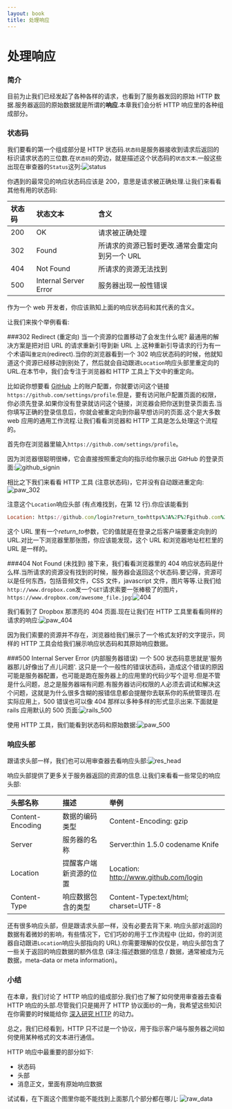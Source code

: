 ```yaml
---
layout: book
title: 处理响应
---
```


# 处理响应

### 简介
目前为止我们已经发起了各种各样的请求，也看到了服务器发回的原始 HTTP 数据.服务器返回的原始数据就是所谓的**响应**.本章我们会分析 HTTP 响应里的各种组成部分。

### 状态码
我们要看的第一个组成部分是 HTTP 状态码.```状态码```是服务器接收到请求后返回的标识请求状态的三位数.在```状态码```的旁边，就是描述这个状态码的```状态文本```.一般这些出现在审查器的```Status```这列:![status](../../images/status_inspector.png)

你遇到的最常见的响应状态码应该是 200，意思是请求被正确处理.让我们来看看其他有用的状态码:

|状态码  | 状态文本 | 含义 |
|:------------- |:---------------| :-------------|
| 200 | OK | 请求被正确处理 |
| 302 | Found | 所请求的资源已暂时更改.通常会重定向到另一个 URL |
| 404 | Not Found | 所请求的资源无法找到  |
| 500 | Internal Server Error | 服务器出现一般性错误 |

作为一个 web 开发者，你应该熟知上面的响应状态码和其代表的含义。

让我们来挨个举例看看:

###302 Redirect (重定向)
当一个资源的位置移动了会发生什么呢? 最通用的解决方案是把对旧 URL 的请求重新引导到新 URL 上.这种重新引导请求的行为有一个术语叫```重定向```(redirect).当你的浏览器看到一个 302 响应状态码的时候，他就知道这个资源已经移动到别处了，然后就会自动跟进```Location```响应头部里重定向的 URL.在本节中，我们会专注于浏览器和 HTTP 工具上下文中的重定向。

比如说你想要看 [GitHub](http://www.github.com/) 上的账户配置，你就要访问这个链接```https://github.com/settings/profile```.但是，要有访问账户配置页面的权限，你必须先登录.如果你没有登录就访问这个链接，浏览器会把你送到登录页面去.当你填写正确的登录信息后，你就会被重定向到你最早想访问的页面.这个是大多数 web 应用的通用工作流程.让我们看看浏览器和 HTTP 工具是怎么处理这个流程的。

首先你在浏览器里输入```https://github.com/settings/profile```。

因为浏览器很聪明很棒，它会直接按照重定向的指示给你展示出 GitHub 的登录页面:![github_signin](../../images/browser_302_redirect.png)

相比之下我们来看看 HTTP 工具 (注意状态码)，它并没有自动跟进重定向:![paw_302](../../images/http_tool_302_redirect.png)

注意这个```Location```响应头部 (有点难找到，在第 12 行).你应该能看到
```ruby
Location: https://github.com/login?return_to=https%3A%2F%2Fgithub.com%2Fsettings%2Fprofile
```
这个 URL 里有一个*return_to*参数，它的值就是在登录之后客户端要重定向到的 URL.对比一下浏览器里那张图，你应该能发现，这个 URL 和浏览器地址栏栏里的 URL 是一样的。

###404 Not Found (未找到)
接下来，我们看看浏览器里的 404 响应状态码是什么样.当所请求的资源没有找到的时候，服务器会返回这个状态码.要记得，资源可以是任何东西，包括音频文件，CSS 文件，javascript 文件，图片等等.让我们给```http://www.dropbox.com```发一个```GET```请求索要一张棒极了的图片，```https://www.dropbox.com/awesome_file.jpg```:![404](../../images/dropbox_404.png)

我们看到了 Dropbox 那漂亮的 404 页面.现在让我们在 HTTP 工具里看看同样的请求的响应:![paw_404](../../images/dropbox_httptool_404.png)

因为我们索要的资源并不存在，浏览器给我们展示了一个格式友好的文字提示，同样的 HTTP 工具会给我们展示响应状态码和其原始响应数据。

###500 Internal Server Error (内部服务器错误)
一个 500 状态码意思就是'服务器那儿好像出了点儿问题'. 这只是一个一般性的错误状态码，造成这个错误的原因可能是服务器配置，也可能是跑在服务器上的应用里的代码少写个逗号.但是不管是什么问题，总之是服务器端有问题.有服务器访问权限的人必须去调试和解决这个问题，这就是为什么很多含糊的报错信息都会提醒你去联系你的系统管理员.在实际应用上，500 错误也可以像 404 那样以多种多样的形式显示出来.下面就是 rails 应用默认的 500 页面:![rails_500](../../images/browser_500.png)

使用 HTTP 工具，我们能看到状态码和原始数据:![paw_500](../../images/http_tool_500.png)

### 响应头部
跟请求头部一样，我们也可以用审查器去看响应头部:![res_head](../../images/http_response_headers.png)

响应头部提供了更多关于服务器返回的资源的信息.让我们来看看一些常见的响应头部:

|头部名称  | 描述 | 举例 |
|:------------- |:---------------| :-------------|
| Content-Encoding | 数据的编码类型 | Content-Encoding: gzip |
| Server | 服务器的名称 | Server:thin 1.5.0 codename Knife |
| Location | 提醒客户端新资源的位置 | Location: http://www.github.com/login |
| Content-Type | 响应数据包含的类型 | Content-Type:text/html; charset=UTF-8 |

还有很多响应头部，但是跟请求头部一样，没有必要去背下来. 响应头部对返回的数据有着微妙的影响，有些情况下，它们巧妙的用于工作流程中 (比如，你的浏览器自动跟进```Location```响应头部指向的 URL).你需要理解的仅仅是，响应头部包含了一些关于返回的响应数据的额外信息 (译注:描述数据的信息 / 数据，通常被成为元数据，meta-data or meta information)。

### 小结
在本章，我们讨论了 HTTP 响应的组成部分.我们也了解了如何使用审查器去查看 HTTP 响应的头部.尽管我们只是揭开了 HTTP 协议面纱的一角，我希望这些知识在你需要的时候能给你 [深入研究 HTTP](http://en.wikipedia.org/wiki/Hypertext_Transfer_Protocol) 的动力。

总之，我们已经看到，HTTP 只不过是一个协议，用于指示客户端与服务器之间如何使用某种格式的文本进行通信。

HTTP 响应中最重要的部分如下:
* 状态码
* 头部
* 消息正文，里面有原始响应数据

试试看，在下面这个图里你能不能找到上面那几个部分都在哪儿:
![raw_data](../../images/request_http_tool.png)
